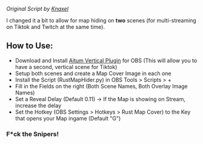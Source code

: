 _Original Script by [Knaxel](https://github.com/knaxel)_

I changed it a bit to allow for map hiding on **two** scenes (for multi-streaming on Tiktok and Twitch at the same time).

## How to Use:

- Download and Install [Aitum Vertical Plugin](https://aitum.tv/download/vertical/) for OBS (This will allow you to have a second, vertical scene for Tiktok)
- Setup both scenes and create a Map Cover Image in each one
- Install the Script (RustMapHider.py) in OBS Tools > Scripts > +
- Fill in the Fields on the right (Both Scene Names, Both Overlay Image Names)
- Set a Reveal Delay (Default 0.11) -> If the Map is showing on Stream, increase the delay
- Set the Hotkey (OBS Settings > Hotkeys > Rust Map Cover) to the Key that opens your Map ingame (Default "G")

### F\*ck the Snipers!
